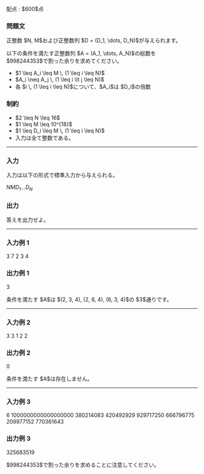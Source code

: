 
<div>

<span>

<span>

<p>
配点 : $600$点
</p>

<div>

<section>

### **問題文**

<p>
正整数 $N, M$および正整数列 $D = (D_1, \dots, D_N)$が与えられます。
</p>

<p>
以下の条件を満たす正整数列 $A = (A_1, \dots, A_N)$の総数を $998244353$で割った余りを求めてください。
</p>

<ul>

<li>
$1 \leq A_i \leq M \, (1 \leq i \leq N)$
</li>

<li>
$A_i \neq A_j \, (1 \leq i \lt j \leq N)$
</li>

<li>
各 $i \, (1 \leq i \leq N)$について、$A_i$は $D_i$の倍数
</li>

</ul>

</section>

</div>

<div>

<section>

### **制約**

<ul>

<li>
$2 \leq N \leq 16$
</li>

<li>
$1 \leq M \leq 10^{18}$
</li>

<li>
$1 \leq D_i \leq M \, (1 \leq i \leq N)$
</li>

<li>
入力は全て整数である。
</li>

</ul>

</section>

</div>

---

<div>

<div>

<section>

### **入力**

<p>
入力は以下の形式で標準入力から与えられる。
</p>

<div>

$N$$M$$D_1$$\ldots$$D_N$
</div>

</section>

</div>

<div>

<section>

### **出力**

<p>
答えを出力せよ。
</p>

</section>

</div>

</div>

---

<div>

<section>

### **入力例 1**

<div>

3 7
2 3 4

</div>

</section>

</div>

<div>

<section>

### **出力例 1**

<div>

3

</div>

<p>
条件を満たす $A$は $(2, 3, 4), (2, 6, 4), (6, 3, 4)$の $3$通りです。
</p>

</section>

</div>

---

<div>

<section>

### **入力例 2**

<div>

3 3
1 2 2

</div>

</section>

</div>

<div>

<section>

### **出力例 2**

<div>

0

</div>

<p>
条件を満たす $A$は存在しません。
</p>

</section>

</div>

---

<div>

<section>

### **入力例 3**

<div>

6 1000000000000000000
380214083 420492929 929717250 666796775 209977152 770361643

</div>

</section>

</div>

<div>

<section>

### **出力例 3**

<div>

325683519

</div>

<p>
$998244353$で割った余りを求めることに注意してください。
</p>

</section>

</div>

</span>

</span>

</div>
